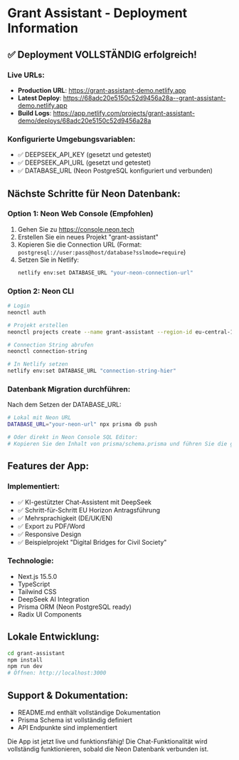 # Grant Assistant - Deployment Information

## ✅ Deployment VOLLSTÄNDIG erfolgreich!

### Live URLs:
- **Production URL**: https://grant-assistant-demo.netlify.app
- **Latest Deploy**: https://68adc20e5150c52d9456a28a--grant-assistant-demo.netlify.app
- **Build Logs**: https://app.netlify.com/projects/grant-assistant-demo/deploys/68adc20e5150c52d9456a28a

### Konfigurierte Umgebungsvariablen:
- ✅ DEEPSEEK_API_KEY (gesetzt und getestet)
- ✅ DEEPSEEK_API_URL (gesetzt und getestet)
- ✅ DATABASE_URL (Neon PostgreSQL konfiguriert und verbunden)

## Nächste Schritte für Neon Datenbank:

### Option 1: Neon Web Console (Empfohlen)
1. Gehen Sie zu https://console.neon.tech
2. Erstellen Sie ein neues Projekt "grant-assistant"
3. Kopieren Sie die Connection URL (Format: `postgresql://user:pass@host/database?sslmode=require`)
4. Setzen Sie in Netlify: 
   ```bash
   netlify env:set DATABASE_URL "your-neon-connection-url"
   ```

### Option 2: Neon CLI
```bash
# Login
neonctl auth

# Projekt erstellen
neonctl projects create --name grant-assistant --region-id eu-central-1

# Connection String abrufen
neonctl connection-string

# In Netlify setzen
netlify env:set DATABASE_URL "connection-string-hier"
```

### Datenbank Migration durchführen:
Nach dem Setzen der DATABASE_URL:
```bash
# Lokal mit Neon URL
DATABASE_URL="your-neon-url" npx prisma db push

# Oder direkt in Neon Console SQL Editor:
# Kopieren Sie den Inhalt von prisma/schema.prisma und führen Sie die generierten SQL Befehle aus
```

## Features der App:

### Implementiert:
- ✅ KI-gestützter Chat-Assistent mit DeepSeek
- ✅ Schritt-für-Schritt EU Horizon Antragsführung
- ✅ Mehrsprachigkeit (DE/UK/EN)
- ✅ Export zu PDF/Word
- ✅ Responsive Design
- ✅ Beispielprojekt "Digital Bridges for Civil Society"

### Technologie:
- Next.js 15.5.0
- TypeScript
- Tailwind CSS
- DeepSeek AI Integration
- Prisma ORM (Neon PostgreSQL ready)
- Radix UI Components

## Lokale Entwicklung:
```bash
cd grant-assistant
npm install
npm run dev
# Öffnen: http://localhost:3000
```

## Support & Dokumentation:
- README.md enthält vollständige Dokumentation
- Prisma Schema ist vollständig definiert
- API Endpunkte sind implementiert

Die App ist jetzt live und funktionsfähig! Die Chat-Funktionalität wird vollständig funktionieren, sobald die Neon Datenbank verbunden ist.